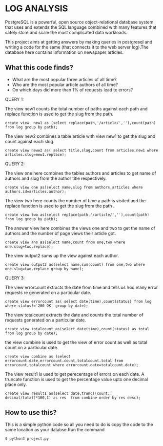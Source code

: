 # LOG ANALYSIS

PostgreSQL is a powerful, open source object-relational database system that uses and extends the SQL language combined with many features that safely store and scale the most complicated data workloads. 

This project aims at getting answers by making queries in postgresql and writing a code for the same (that connects it to the web server log).The database here contains information on newspaper articles.

## What this code finds?
- What are the most popular three articles of all time?
- Who are the most popular article authors of all time?
- On which days did more than 1% of requests lead to errors?


QUERY 1:

The view new1 counts the total number of paths against each  path  and replace function is used to get the slug from the path.
```
create view  new1 as (select replace(path,'/article/',''),count(path) from log group by path);
```
 
The view new2 combines a table article with view new1 to get the slug and count against each slug.
```
create view neww2 as( select title,slug,count from articles,new1 where articles.slug=new1.replace);
```

QUERY 2:

The view one here combines the tables authors and articles to get name of authors and slug from the author title respectively.
```
create view one as(select name,slug from authors,articles where authors.id=articles.author);
```

The view two here counts the number of time a path is visited and the replace function is used to get the slug from the path .
```
create view two as(select replace(path,'/article/',''),count(path) from log group by path);
```


The answer view here combines the views one and two to get the name of authors and the number of page views their article got.
```
create view ans as(select name,count from one,two where one.slug=two.replace);
```

The view output2 sums up the view against each author.
```
create view output2 as(select name,sum(count) from one,two where one.slug=two.replace group by name);
```


QUERY 3:

The view errorcount extracts the date from time and tells us hoq many error requests re generated on a particular date.
```
create view errorcount as( select date(time),count(status) from log where status!='200 OK' group by date);
```

 
The view totalcount extracts the date and counts the total number of requests generated on a particular date.
```
create view totalcount as(select date(time),count(status) as total from log group by date);
```


the view combine is used to get the view of error count as well as total count on a particular date.
```
create view combine as (select errorcount.date,errorcount.count,totalcount.total from errorcount,totalcount where errorcount.date=totalcount.date);
```

The view result1 is used to get perecentage of errors on each date.
A truncate function is used to get  the percentage value upto one decimal place only.
```
create view result1 as(select date,trunc((count:: decimal/total)*100,1) as res  from combine order by res desc);
```

## How to use this?
This is a simple python code so all you need to do is copy the code to the same location as your databse.Run the command

`$ python3 project.py`








